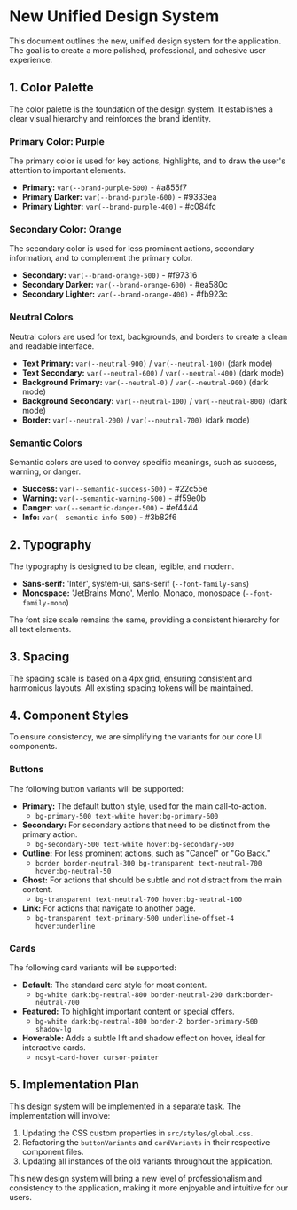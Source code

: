 # New Unified Design System

This document outlines the new, unified design system for the application. The goal is to create a more polished, professional, and cohesive user experience.

## 1. Color Palette

The color palette is the foundation of the design system. It establishes a clear visual hierarchy and reinforces the brand identity.

### Primary Color: Purple

The primary color is used for key actions, highlights, and to draw the user's attention to important elements.

-   **Primary:** `var(--brand-purple-500)` - #a855f7
-   **Primary Darker:** `var(--brand-purple-600)` - #9333ea
-   **Primary Lighter:** `var(--brand-purple-400)` - #c084fc

### Secondary Color: Orange

The secondary color is used for less prominent actions, secondary information, and to complement the primary color.

-   **Secondary:** `var(--brand-orange-500)` - #f97316
-   **Secondary Darker:** `var(--brand-orange-600)` - #ea580c
-   **Secondary Lighter:** `var(--brand-orange-400)` - #fb923c

### Neutral Colors

Neutral colors are used for text, backgrounds, and borders to create a clean and readable interface.

-   **Text Primary:** `var(--neutral-900)` / `var(--neutral-100)` (dark mode)
-   **Text Secondary:** `var(--neutral-600)` / `var(--neutral-400)` (dark mode)
-   **Background Primary:** `var(--neutral-0)` / `var(--neutral-900)` (dark mode)
-   **Background Secondary:** `var(--neutral-100)` / `var(--neutral-800)` (dark mode)
-   **Border:** `var(--neutral-200)` / `var(--neutral-700)` (dark mode)

### Semantic Colors

Semantic colors are used to convey specific meanings, such as success, warning, or danger.

-   **Success:** `var(--semantic-success-500)` - #22c55e
-   **Warning:** `var(--semantic-warning-500)` - #f59e0b
-   **Danger:** `var(--semantic-danger-500)` - #ef4444
-   **Info:** `var(--semantic-info-500)` - #3b82f6

## 2. Typography

The typography is designed to be clean, legible, and modern.

-   **Sans-serif:** 'Inter', system-ui, sans-serif (`--font-family-sans`)
-   **Monospace:** 'JetBrains Mono', Menlo, Monaco, monospace (`--font-family-mono`)

The font size scale remains the same, providing a consistent hierarchy for all text elements.

## 3. Spacing

The spacing scale is based on a 4px grid, ensuring consistent and harmonious layouts. All existing spacing tokens will be maintained.

## 4. Component Styles

To ensure consistency, we are simplifying the variants for our core UI components.

### Buttons

The following button variants will be supported:

-   **Primary:** The default button style, used for the main call-to-action.
    -   `bg-primary-500 text-white hover:bg-primary-600`
-   **Secondary:** For secondary actions that need to be distinct from the primary action.
    -   `bg-secondary-500 text-white hover:bg-secondary-600`
-   **Outline:** For less prominent actions, such as "Cancel" or "Go Back."
    -   `border border-neutral-300 bg-transparent text-neutral-700 hover:bg-neutral-50`
-   **Ghost:** For actions that should be subtle and not distract from the main content.
    -   `bg-transparent text-neutral-700 hover:bg-neutral-100`
-   **Link:** For actions that navigate to another page.
    -   `bg-transparent text-primary-500 underline-offset-4 hover:underline`

### Cards

The following card variants will be supported:

-   **Default:** The standard card style for most content.
    -   `bg-white dark:bg-neutral-800 border-neutral-200 dark:border-neutral-700`
-   **Featured:** To highlight important content or special offers.
    -   `bg-white dark:bg-neutral-800 border-2 border-primary-500 shadow-lg`
-   **Hoverable:** Adds a subtle lift and shadow effect on hover, ideal for interactive cards.
    -   `nosyt-card-hover cursor-pointer`

## 5. Implementation Plan

This design system will be implemented in a separate task. The implementation will involve:

1.  Updating the CSS custom properties in `src/styles/global.css`.
2.  Refactoring the `buttonVariants` and `cardVariants` in their respective component files.
3.  Updating all instances of the old variants throughout the application.

This new design system will bring a new level of professionalism and consistency to the application, making it more enjoyable and intuitive for our users.